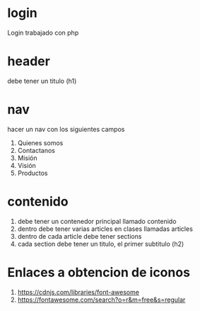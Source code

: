 # login
Login trabajado con php

# header
debe tener un titulo (h1)
# nav  
hacer un nav con los siguientes campos
1. Quienes somos
2. Contactanos
3. Misión
4. Visión
5. Productos

# contenido
1. debe tener un contenedor principal llamado contenido
2. dentro debe tener varias articles en clases llamadas articles
3. dentro de cada article debe tener sections
4. cada section debe tener un titulo, el primer subtitulo (h2)

# Enlaces a obtencion de iconos
1. https://cdnjs.com/libraries/font-awesome
2. https://fontawesome.com/search?o=r&m=free&s=regular